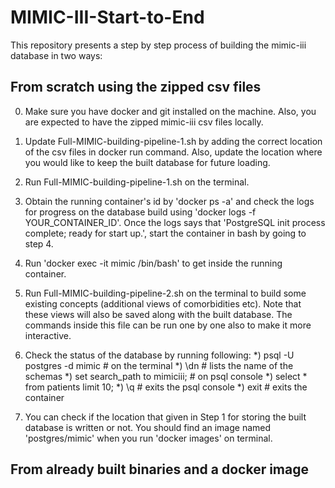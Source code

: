 # MIMIC-III-Start-to-End

This repository presents a step by step process of building the mimic-iii database in two ways:

## From scratch using the zipped csv files

0) Make sure you have docker and git installed on the machine. Also, you are expected to have the zipped mimic-iii csv files locally.

1) Update Full-MIMIC-building-pipeline-1.sh by adding the correct location of the csv files in docker run command. Also, update the location where you would like to keep the built database for future loading.

2) Run Full-MIMIC-building-pipeline-1.sh on the terminal.

3) Obtain the running container's id by 'docker ps -a' and check the logs for progress on the database build using 'docker logs -f YOUR_CONTAINER_ID'. Once the logs says that 'PostgreSQL init process complete; ready for start up.', start the container in bash by going to step 4.

4) Run 'docker exec -it mimic /bin/bash' to get inside the running container.

5) Run Full-MIMIC-building-pipeline-2.sh on the terminal to build some existing concepts (additional views of comorbidities etc). Note that these views will also be saved along with the built database. The commands inside this file can be run one by one also to make it more interactive.

6) Check the status of the database by running following:
*) psql -U postgres -d mimic   # on the terminal
*) \dn  # lists the name of the schemas
*) set search_path to mimiciii;  # on psql console
*) select * from patients limit 10;
*) \q  # exits the psql console
*) exit  # exits the container

7) You can check if the location that given in Step 1 for storing the built database is written or not. You should find an image named 'postgres/mimic' when you run 'docker images' on terminal.

## From already built binaries and a docker image
